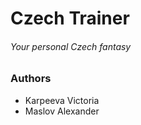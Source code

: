 # Czech Trainer
###### Your personal Czech fantasy

### Authors
* Karpeeva Victoria
* Maslov Alexander
